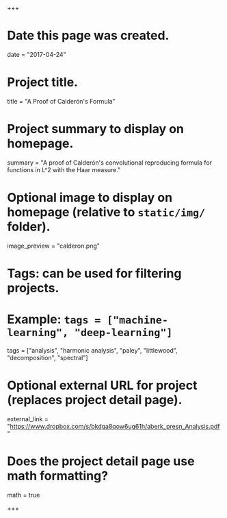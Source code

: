 +++
# Date this page was created.
date = "2017-04-24"

# Project title.
title = "A Proof of Calderón's Formula"

# Project summary to display on homepage.
summary = "A proof of Calderón's convolutional reproducing formula for functions in L^2 with the Haar measure."

# Optional image to display on homepage (relative to `static/img/` folder).
image_preview = "calderon.png"

# Tags: can be used for filtering projects.
# Example: `tags = ["machine-learning", "deep-learning"]`
tags = ["analysis", "harmonic analysis", "paley", "littlewood", "decomposition", "spectral"]

# Optional external URL for project (replaces project detail page).
external_link = "https://www.dropbox.com/s/bkdga8qow6ug61h/aberk_presn_Analysis.pdf"

# Does the project detail page use math formatting?
math = true

+++

